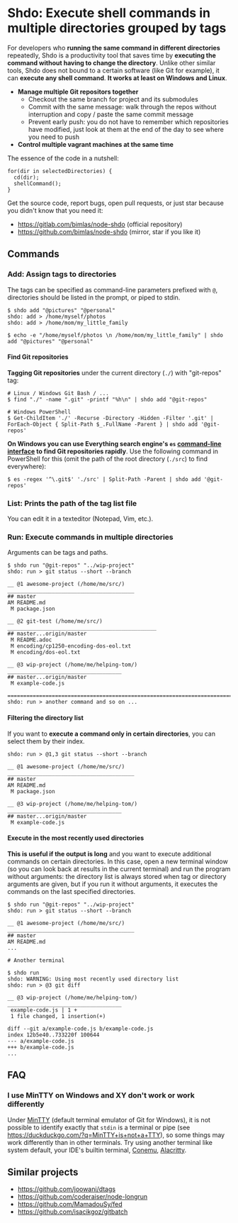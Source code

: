 # Shdo: Execute shell commands in multiple directories grouped by tags

For developers who **running the same command in different directories**
repeatedly, Shdo is a productivity tool that saves time by **executing the
command without having to change the directory**. Unlike other similar tools,
Shdo does not bound to a certain software (like Git for example), it can
**execute any shell command**. **It works at least on Windows and Linux**.

* **Manage multiple Git repositors together**
  * Checkout the same branch for project and its submodules
  * Commit with the same message: walk through the repos without
    interruption and copy / paste the same commit message
  * Prevent early push: you do not have to remember which repositories have
    modified, just look at them at the end of the day to see where you need to
    push
* **Control multiple vagrant machines at the same time**

The essence of the code in a nutshell:

```
for(dir in selectedDirectories) {
  cd(dir);
  shellCommand();
}
```

Get the source code, report bugs, open pull requests, or just star because
you didn't know that you need it:

* https://gitlab.com/bimlas/node-shdo (official repository)
* https://github.com/bimlas/node-shdo (mirror, star if you like it)

## Commands

### Add: Assign tags to directories

The tags can be specified as command-line parameters prefixed with `@`,
directories should be listed in the prompt, or piped to stdin.

```
$ shdo add "@pictures" "@personal"
shdo: add > /home/myself/photos
shdo: add > /home/mom/my_little_family

$ echo -e "/home/myself/photos \n /home/mom/my_little_family" | shdo add "@pictures" "@personal"
```

#### Find Git repositories

**Tagging Git repositories** under the current directory (`./`) with
"git-repos" tag:

```
# Linux / Windows Git Bash / ...
$ find "./" -name ".git" -printf "%h\n" | shdo add "@git-repos"

# Windows PowerShell
$ Get-ChildItem './' -Recurse -Directory -Hidden -Filter '.git' | ForEach-Object { Split-Path $_.FullName -Parent } | shdo add '@git-repos'
```

**On Windows you can use Everything search engine's `es` [command-line
interface](https://www.voidtools.com/support/everything/command_line_interface/)
to find Git repositories rapidly**. Use the following command in PowerShell
for this (omit the path of the root directory (`./src`) to find everywhere):

```
$ es -regex '^\.git$' './src' | Split-Path -Parent | shdo add '@git-repos'
```

### List: Prints the path of the tag list file

You can edit it in a texteditor (Notepad, Vim, etc.).

### Run: Execute commands in multiple directories

Arguments can be tags and paths.

```
$ shdo run "@git-repos" "../wip-project"
shdo: run > git status --short --branch

__ @1 awesome-project (/home/me/src/) ________________________________________
## master
AM README.md
 M package.json

__ @2 git-test (/home/me/src/) _______________________________________________
## master...origin/master
 M README.adoc
 M encoding/cp1250-encoding-dos-eol.txt
 M encoding/dos-eol.txt

__ @3 wip-project (/home/me/helping-tom/) ____________________________________
## master...origin/master
 M example-code.js

==============================================================================
shdo: run > another command and so on ...
```

#### Filtering the directory list

If you want to **execute a command only in certain directories**, you can
select them by their index.

```
shdo: run > @1,3 git status --short --branch

__ @1 awesome-project (/home/me/src/) ________________________________________
## master
AM README.md
 M package.json

__ @3 wip-project (/home/me/helping-tom/) ____________________________________
## master...origin/master
 M example-code.js
```

#### Execute in the most recently used directories

**This is useful if the output is long** and you want to execute additional
commands on certain directories. In this case, open a new terminal window (so
you can look back at results in the current terminal) and run the program
without arguments: the directory list is always stored when tag or directory
arguments are given, but if you run it without arguments, it executes the
commands on the last specified directories.

```
$ shdo run "@git-repos" "../wip-project"
shdo: run > git status --short --branch

__ @1 awesome-project (/home/me/src/) ________________________________________
## master
AM README.md
...

# Another terminal

$ shdo run
shdo: WARNING: Using most recently used directory list
shdo: run > @3 git diff

__ @3 wip-project (/home/me/helping-tom/) ____________________________________
 example-code.js | 1 +
 1 file changed, 1 insertion(+)

diff --git a/example-code.js b/example-code.js
index 12b5e40..733220f 100644
--- a/example-code.js
+++ b/example-code.js
...
```

## FAQ

### I use MinTTY on Windows and XY don't work or work differently

Under [MinTTY](https://mintty.github.io/) (default terminal emulator of Git
for Windows), it is not possible to identify exactly that `stdin` is a
terminal or pipe (see https://duckduckgo.com/?q=MinTTY+is+not+a+TTY), so
some things may work differently than in other terminals. Try using another
terminal like system default, your IDE's builtin terminal,
[Conemu](https://conemu.github.io/),
[Alacritty](https://github.com/jwilm/alacritty).

## Similar projects

* https://github.com/joowani/dtags
* https://github.com/coderaiser/node-longrun
* https://github.com/MamadouSy/fed
* https://github.com/isacikgoz/gitbatch
